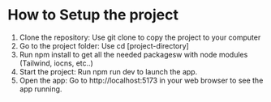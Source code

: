 # How to Setup the  project 


1. Clone the repository: Use git clone  to copy the project to your computer
2. Go to the project folder: Use cd [project-directory]
3. Run npm install to get all the needed packagesw with node modules (Tailwind, iocns, etc..)
4. Start the project: Run npm run dev to launch the app.
5. Open the app: Go to http://localhost:5173 in your web browser to see the app running.
